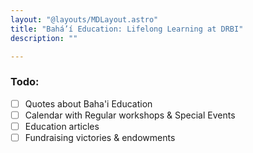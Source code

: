 ```yaml
---
layout: "@layouts/MDLayout.astro"
title: "Bahá’í Education: Lifelong Learning at DRBI"
description: ""

---
```


### Todo:

- [ ] Quotes about Baha'i Education
- [ ] Calendar with Regular workshops & Special Events 
- [ ] Education articles
- [ ] Fundraising victories & endowments 